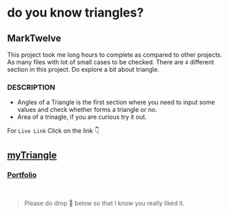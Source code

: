 # do you know triangles?

## MarkTwelve

This project took me long hours to complete as compared to other projects. As many files with lot of small cases to be checked. There are `4` different section in this project. Do explore a bit about triangle. 

### DESCRIPTION

- Angles of a Triangle is the first section where you need to input some values and check whether forms a triangle or no.
- Area of a trinagle, if you are curious try it out.


For `Live Link` Click on the link 👇 <br>
## [myTriangle](https://mera-triangle.netlify.app/)

### [Portfolio](https://angrysantos.netlify.app/)


<br>

> Please do drop 💖 below so that I know you really liked it.